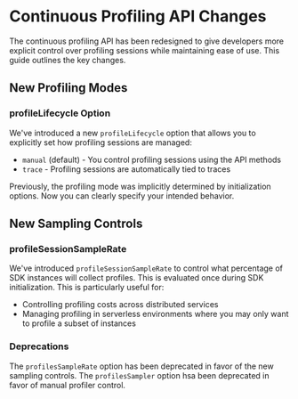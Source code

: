# Continuous Profiling API Changes

The continuous profiling API has been redesigned to give developers more explicit control over profiling sessions while maintaining ease of use. This guide outlines the key changes.

## New Profiling Modes

### profileLifecycle Option

We've introduced a new `profileLifecycle` option that allows you to explicitly set how profiling sessions are managed:

- `manual` (default) - You control profiling sessions using the API methods
- `trace` - Profiling sessions are automatically tied to traces

Previously, the profiling mode was implicitly determined by initialization options. Now you can clearly specify your intended behavior.

## New Sampling Controls

### profileSessionSampleRate

We've introduced `profileSessionSampleRate` to control what percentage of SDK instances will collect profiles. This is evaluated once during SDK initialization. This is particularly useful for:

- Controlling profiling costs across distributed services
- Managing profiling in serverless environments where you may only want to profile a subset of instances

### Deprecations

The `profilesSampleRate` option has been deprecated in favor of the new sampling controls.
The `profilesSampler` option hsa been deprecated in favor of manual profiler control.
